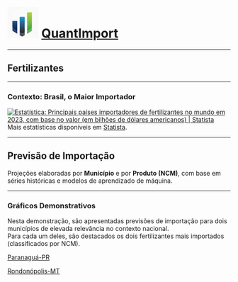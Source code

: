 # <img src="logo.png" alt="Logo QuantImport" width="70"> [QuantImport](https://quantimportbrazil.github.io/Sobre/)

---

## Fertilizantes

---

### Contexto: Brasil, o Maior Importador

<a href="https://www.statista.com/statistics/1278061/import-value-fertilizers-worldwide-by-country/" rel="nofollow"><img src="https://www.statista.com/graphic/1/1278061/import-value-fertilizers-worldwide-by-country.jpg" alt="Estatística: Principais países importadores de fertilizantes no mundo em 2023, com base no valor (em bilhões de dólares americanos) | Statista" style="width: 70%; height: auto !important; max-width:1000px;-ms-interpolation-mode: bicubic;"/></a><br />Mais estatísticas disponíveis em <a href="https://www.statista.com" rel="nofollow">Statista</a>.

---

## Previsão de Importação

Projeções elaboradas por **Município** e por **Produto (NCM)**, com base em séries históricas e modelos de aprendizado de máquina.

---

### Gráficos Demonstrativos

Nesta demonstração, são apresentadas previsões de importação para dois municípios de elevada relevância no contexto nacional.  
Para cada um deles, são destacados os dois fertilizantes mais importados (classificados por NCM).

[Paranaguá-PR](https://quantimportbrazil.github.io/Paranagua-PR/)  

[Rondonópolis-MT](https://quantimportbrazil.github.io/Rondonopolis-MT/)
